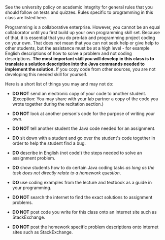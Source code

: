 See the university policy on academic integrity for general rules that you should follow on tests and quizzes. Rules specific to programming in this class are listed here.

Programming is a collaborative enterprise. However, you cannot be an equal collaborator until you first build up your own programming skill set. Because of that, it is essential that you do pre-lab and programming project coding on your own. That does not mean that you can not seek help or give help to other students, but the assistance must be at a high level - for example English descriptions of how to solve a problem and not coding descriptions. **The most important skill you will develop in this class is to translate a solution description into the Java commands needed to implement the solution.** If you copy code from other sources, you are not developing this needed skill for yourself.

Here is a short list of things you may and may not do:

- **DO NOT** send an electronic copy of your code to another student. (Exception: You may share with your lab partner a copy of the code you wrote together during the recitation section.)
    
- **DO NOT** look at another person's code for the purpose of writing your own.
    
- **DO NOT** tell another student the Java code needed for an assignment.
    
- **DO** sit down with a student and go over the student's code together in order to help the student find a bug.
    
- **DO** describe in English (not code!) the steps needed to solve an assignment problem.
    
- **DO** show students how to do certain Java coding tasks _as long as the task does not directly relate to a homework question_.
    
- **DO** use coding examples from the lecture and textbook as a guide in your programming.
    
- **DO NOT** search the internet to find the exact solutions to assignment problems.
    
- **DO NOT** post code you write for this class onto an internet site such as StackExchange.
    
- **DO NOT** post the homework specific problem descriptions onto internet sites such as StackExchange.